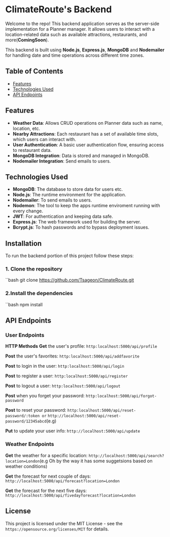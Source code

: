 # ClimateRoute's Backend

Welcome to the repo! This backend application serves as the server-side implementation for a Planner manager. It allows users to interact with a location-related data such as available attractions, restaurants, and more(**ComingSoon**).

This backend is built using **Node.js**, **Express.js**, **MongoDB** and **Nodemailer** for handling date and time operations across different time zones.

## Table of Contents

- [Features](#features)
- [Technologies Used](#technologies-used)
- [API Endpoints](#api-endpoints)

## Features

- **Weather Data**: Allows CRUD operations on Planner data such as name, location, etc.
- **Nearby Attractions**: Each restaurant has a set of available time slots, which users can interact with.
- **User Authentication**: A basic user authentication flow, ensuring access to restaurant data.
- **MongoDB Integration**: Data is stored and managed in MongoDB.
- **Nodemailer Integration**: Send emails to users.

## Technologies Used

- **MongoDB**: The database to store data for users etc.
- **Node.js**: The runtime environment for the application.
- **Nodemailer**: To send emails to users.
- **Nodemon**: The tool to keep the apps runtime enviroment
               running with every change.
- **JWT**: For authentication and keeping data safe.
- **Express.js**: The web framework used for building the server.
- **Bcrypt.js**: To hash passwords and to bypass deployment issues.

## Installation

To run the backend portion of this project follow these steps:

### 1. Clone the repository

``bash
git clone <https://github.com/Tsageon/ClimateRoute.git>

### 2.Install the dependencies

``bash
npm install

## API Endpoints

### User Endpoints

**HTTP Methods**
**Get** the user's profile:
`http:localhost:5000/api/profile`

**Post** the user's favorites:
`http:localhost:5000/api/addfavorite`

**Post** to login in the user:
`http:localhost:5000/api/login`

**Post** to register a user:
`http:localhost:5000/api/register`

**Post** to logout a user:
`http:localhost:5000/api/logout`

**Post** when you forget your password:
`http:localhost:5000/api/forgot-password`

**Post** to reset your password:
`http:localhost:5000/api/reset-password/:token or`
`http://localhost:5000/api/reset-password/12345abcd`(e.g)

**Put** to update your user info:
`http://localhost:5000/api/update`

### Weather Endpoints

**Get** the weather for a specific location:
`http://localhost:5000/api/search?location=London`(e.g Oh by the way it has some suggetsions based on weather conditions)

**Get** the forecast for next couple of days:
`http://localhost:5000/api/forecast?location=London`

**Get** the forecast for the next five days:
`http://localhost:5000/api/fivedayforecast?location=London`

## License

This project is licensed under the MIT License - see the
`https://opensource.org/licenses/MIT` for details.
